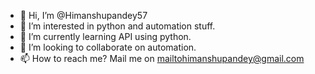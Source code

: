 - 👋 Hi, I’m @Himanshupandey57
- 👀 I’m interested in python and automation stuff.
- 🌱 I’m currently learning API using python.
- 💞️ I’m looking to collaborate on automation.
- 📫 How to reach me? Mail me on mailtohimanshupandey@gmail.com

<!---
Himanshupandey57/Himanshupandey57 is a ✨ special ✨ repository because its `README.md` (this file) appears on your GitHub profile.
You can click the Preview link to take a look at your changes.
--->
